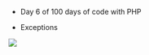 - Day 6 of 100 days of code with PHP

* Exceptions

![](https://lh6.googleusercontent.com/yPsibbUh1aHOvi0U3-wtdlNpWWutbyYULv1PLkx0QlOOq81DiXVvPgvKVrtY7Ef1yZF5NLabXrHBjHL80lx9hTqR_64jGRFZdbR9FIs4LDR9RcEn1M9LX_D5i4fYKR4vNZA-dZ9R)
